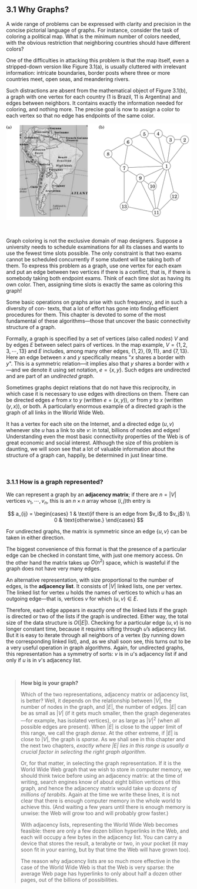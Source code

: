 ## 3.1 Why Graphs?

A wide range of problems can be expressed with clarity and precision in the concise pictorial language of graphs. For instance, consider the task of coloring a political map. What is the minimum number of colors needed, with the obvious restriction that neighboring countries should have different colors?

One of the difficulties in attacking this problem is that the map itself, even a stripped-down version like Figure 3.1(a), is usually cluttered with irrelevant information: intricate boundaries, border posts where three or more countries meet, open seas, and meandering rivers.

Such distractions are absent from the mathematical object of Figure 3.1(b), a graph with one vertex for each country (1 is Brazil, 11 is Argentina) and edges between neighbors. It contains exactly the information needed for coloring, and nothing more. The precise goal is now to assign a color to each vertex so that no edge has endpoints of the same color.

![**Figure 3.1** (a) A map and (b) its graph.](fig-3.1-map-and-graph.png)

&nbsp;

Graph coloring is not the exclusive domain of map designers. Suppose a university needs to schedule examinations for all its classes and wants to use the fewest time slots possible. The only constraint is that two exams cannot be scheduled concurrently if some student will be taking both of them. To express this problem as a graph, use one vertex for each exam and put an edge between two vertices if there is a conflict, that is, if there is somebody taking both endpoint exams. Think of each time slot as having its own color. Then, assigning time slots is exactly the same as coloring this graph!

Some basic operations on graphs arise with such frequency, and in such a diversity of con- texts, that a lot of effort has gone into finding efficient procedures for them. This chapter is devoted to some of the most fundamental of these algorithms—those that uncover the basic connectivity structure of a graph.

Formally, a graph is specified by a set of vertices (also called *nodes*) $V$ and by edges $E$ between select pairs of vertices. In the map example, $V = \{ 1, 2, 3, \cdots,13 \}$ and $E$ includes, among many other edges, $\{ 1, 2 \}, \{ 9, 11 \}$, and $\{ 7, 13 \}$. Here an edge between $x$ and $y$ specifically means "$x$ shares a border with $y$". This is a symmetric relation—it implies also that $y$ shares a border with $x$—and we denote it using set notation, $e = \{ x, y \}$. Such edges are undirected and are part of an *undirected graph*.

Sometimes graphs depict relations that do not have this reciprocity, in which case it is necessary to use edges with directions on them. There can be directed edges $e$ from $x$ to $y$ (written $e = (x, y)$), or from $y$ to $x$ (written $(y, x)$), or both. A particularly enormous example of a directed graph is the graph of all links in the World Wide Web.

It has a vertex for each site on the Internet, and a directed edge $(u, v)$ whenever site $u$ has a link to site $v$: in total, billions of nodes and edges! Understanding even the most basic connectivity properties of the Web is of great economic and social interest. Although the size of this problem is daunting, we will soon see that a lot of valuable information about the structure of a graph can, happily, be determined in just linear time.

&nbsp;


### 3.1.1 How is a graph represented?

We can represent a graph by an **adjacency matrix**; if there are $n = |V|$ vertices $v_1, \cdots, v_n$, this is an $n \times n$ array whose ($i, j$)th entry is

$$
a_{ij} = \begin{cases} 1 & \text{if there is an edge from $v_i$ to $v_j$} \\ 0 & \text{otherwise.} \end{cases}
$$

For undirected graphs, the matrix is symmetric since an edge $\{ u, v \}$ can be taken in either direction.

The biggest convenience of this format is that the presence of a particular edge can be checked in constant time, with just one memory access. On the other hand the matrix takes up $O(n^2)$ space, which is wasteful if the graph does not have very many edges.

An alternative representation, with size proportional to the number of edges, is the **adjacency list**. It consists of $|V|$ linked lists, one per vertex. The linked list for vertex $u$ holds the names of vertices to which $u$ has an outgoing edge—that is, vertices $v$ for which $(u, v) \in E$.

Therefore, each edge appears in exactly one of the linked lists if the graph is directed or two of the lists if the graph is undirected. Either way, the total size of the data structure is $O(|E|)$. Checking for a particular edge $(u, v)$ is no longer constant time, because it requires sifting through $u$’s adjacency list. But it is easy to iterate through all neighbors of a vertex (by running down the corresponding linked list), and, as we shall soon see, this turns out to be a very useful operation in graph algorithms. Again, for undirected graphs, this representation has a symmetry of sorts: $v$ is in $u$'s adjacency list if and only if $u$ is in $v$'s adjacency list.

&nbsp;


> **How big is your graph?**
>
> Which of the two representations, adjacency matrix or adjacency list, is better? Well, it depends on the relationship between $|V|$, the number of nodes in the graph, and $|E|$, the number of edges. $|E|$ can be as small as $|V|$ (if it gets much smaller, then the graph degenerates—for example, has isolated vertices), or as large as $|V|^2$ (when all possible edges are present). When $|E|$ is close to the upper limit of this range, we call the graph *dense*. At the other extreme, if $|E|$ is close to $|V|$, the graph is *sparse*. As we shall see in this chapter and the next two chapters, *exactly where $|E|$ lies in this range is usually a crucial factor in selecting the right graph algorithm*.
>
> Or, for that matter, in selecting the graph representation. If it is the World Wide Web graph that we wish to store in computer memory, we should think twice before using an adjacency matrix: at the time of writing, search engines know of about eight billion vertices of this graph, and hence the adjacency matrix would take up *dozens of millions of terabits*. Again at the time we write these lines, it is not clear that there is enough computer memory in the whole world to achieve this. (And waiting a few years until there is enough memory is unwise: the Web will grow too and will probably grow faster.)
>
> With adjacency lists, representing the World Wide Web becomes feasible: there are only a few dozen billion hyperlinks in the Web, and each will occupy a few bytes in the adjacency list. You can carry a device that stores the result, a terabyte or two, in your pocket (it may soon fit in your earring, but by that time the Web will have grown too).
>
> The reason why adjacency lists are so much more effective in the case of the World Wide Web is that the Web is very sparse: the average Web page has hyperlinks to only about half a dozen other pages, out of the billions of possibilities.
